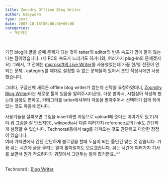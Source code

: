 ```yaml
---
title: Zoundry Offline Blog Writer
author: babyworm
type: post
date: 2007-10-16T00:06:50+00:00
categories:
  - 개인적인

---
```

가끔 blog에 글을 쓸때 문제가 되는 것이 tatter의 editor의 반응 속도가 맘에 들지 않는 다는 점이었습니다. (제 PC의 속도가 느리기도 하거니와, 여러가지 plug-in의 문제겠지요) 그래서, 그 전에는 [microsoft의 Live Writer][1]를 사용했었는데 가끔 한/영 전환이 안되는 문제.. category를 제대로 설정할 수 없는 문제들이 있어서 초안 작성시에만 사용했습니다.

그러다, 구글신께 새로운 offline blog writer가 없는지 신탁을 요청하였더니, [Zoundry Blog Writer][2]라는 새로운 툴이 있음을 알려주시더군요. 다운 받아서, 시험삼아 작성해 봤는데 설정도 편하고, 카테고리를 tatter에서부터 자동을 받아주어서 선택하기 쉽게 되어 있는 것도 마음에 듭니다.

사용기들을 살펴보면 그림을 insert하면 자동으로 upload해 준다는 이야기도 있고(저야 뭐 그림을 잘 안쓰지만), wikipedia나 다른 여러가지 reference로의 link도 간단하게 설정할 수 있습니다. Technorati등에서 tag를 가져오는 것도 간단하고 다양한 장점이 있습니다.  
여러 가지면에서 간단 간단하게 블로깅을 할때 도움이 되는 툴인건 맞는 것 같습니다. 가끔 쉬는 시간에 글을 올리는 일이 많아질지도 모르겠습니다. 쉬는 시간에 여러가지 기사를 보면서 뭔가 적으려다가 귀찮아서 그만두는 일이 많거든요..^^

<p class="zoundry_bw_tags">
  <!-- Tag links generated by Zoundry Blog Writer. Do not manually edit. http://www.zoundry.com -->
  
  <br /> <span class="ztags"><span class="ztagspace">Technorati</span> : <a href="http://technorati.com/tag/Blog%20Writer" class="ztag" rel="tag">Blog Writer</a></span>
</p>

 [1]: http://windowslivewriter.spaces.live.com/blog/cns!D85741BB5E0BE8AA!174.entry
 [2]: http://www.zoundry.com/software.html
